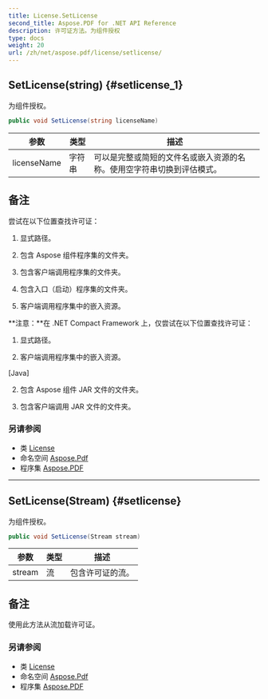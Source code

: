 ```yaml
---
title: License.SetLicense
second_title: Aspose.PDF for .NET API Reference
description: 许可证方法。为组件授权
type: docs
weight: 20
url: /zh/net/aspose.pdf/license/setlicense/
---
```

## SetLicense(string) {#setlicense_1}

为组件授权。

```csharp
public void SetLicense(string licenseName)
```

| 参数 | 类型 | 描述 |
| --- | --- | --- |
| licenseName | 字符串 | 可以是完整或简短的文件名或嵌入资源的名称。使用空字符串切换到评估模式。 |

## 备注

尝试在以下位置查找许可证：

1. 显式路径。

2. 包含 Aspose 组件程序集的文件夹。

3. 包含客户端调用程序集的文件夹。

4. 包含入口（启动）程序集的文件夹。

5. 客户端调用程序集中的嵌入资源。

**注意：**在 .NET Compact Framework 上，仅尝试在以下位置查找许可证：

1. 显式路径。

2. 客户端调用程序集中的嵌入资源。

[Java]

2. 包含 Aspose 组件 JAR 文件的文件夹。

3. 包含客户端调用 JAR 文件的文件夹。

### 另请参阅

* 类 [License](../)
* 命名空间 [Aspose.Pdf](../../../aspose.pdf/)
* 程序集 [Aspose.PDF](../../../)

---

## SetLicense(Stream) {#setlicense}

为组件授权。

```csharp
public void SetLicense(Stream stream)
```

| 参数 | 类型 | 描述 |
| --- | --- | --- |
| stream | 流 | 包含许可证的流。 |

## 备注

使用此方法从流加载许可证。

### 另请参阅

* 类 [License](../)
* 命名空间 [Aspose.Pdf](../../../aspose.pdf/)
* 程序集 [Aspose.PDF](../../../)